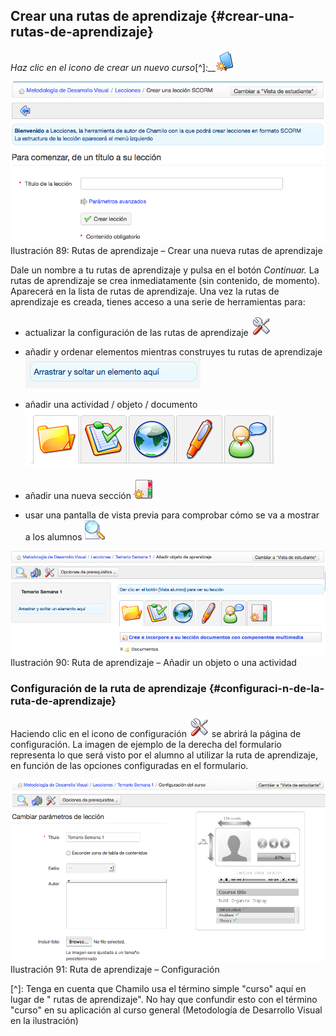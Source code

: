 ## Crear una rutas de aprendizaje {#crear-una-rutas-de-aprendizaje}

_Haz clic en el icono de crear un nuevo curso_[^]_:__![](../assets/graphics13.png)_

![](../assets/graficos59.png)Ilustración 89: Rutas de aprendizaje – Crear una nueva rutas de aprendizaje

Dale un nombre a tu rutas de aprendizaje y pulsa en el botón _Continuar._ La rutas de aprendizaje se crea inmediatamente (sin contenido, de momento). Aparecerá en la lista de rutas de aprendizaje. Una vez la rutas de aprendizaje es creada, tienes acceso a una serie de herramientas para:

*   actualizar la configuración de las rutas de aprendizaje ![](../assets/graphics8.png)

*   añadir y ordenar elementos mientras construyes tu rutas de aprendizaje ![](../assets/graficos60.png)

*   añadir una actividad / objeto / documento ![](../assets/graphics23.png)

*   añadir una nueva sección ![](../assets/graphics19.png)

*   usar una pantalla de vista previa para comprobar cómo se va a mostrar a los alumnos ![](../assets/graphics21.png)

![](../assets/graficos61.png)Ilustración 90: Ruta de aprendizaje – Añadir un objeto o una actividad

### Configuración de la ruta de aprendizaje {#configuraci-n-de-la-ruta-de-aprendizaje}

Haciendo clic en el icono de configuración ![](../assets/graphics20.png) se abrirá la página de configuración. La imagen de ejemplo de la derecha del formulario representa lo que será visto por el alumno al utilizar la ruta de aprendizaje, en función de las opciones configuradas en el formulario.

![](../assets/graficos62.png)Ilustración 91: Ruta de aprendizaje – Configuración

[^]: Tenga en cuenta que Chamilo usa el término simple &quot;curso&quot; aquí en lugar de &quot; rutas de aprendizaje&quot;. No hay que confundir esto con el término &quot;curso&quot; en su aplicación al curso general (Metodología de Desarrollo Visual en la ilustración)